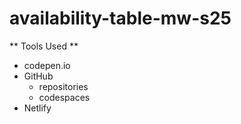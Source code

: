 # availability-table-mw-s25
** Tools Used **
* codepen.io
* GitHub
    * repositories
    * codespaces
* Netlify